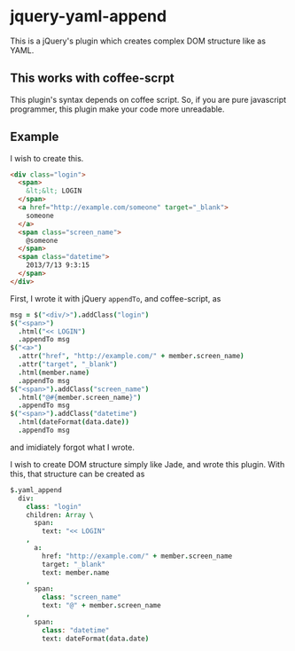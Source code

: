 jquery-yaml-append
==================

This is a jQuery's plugin which creates complex DOM structure like as YAML.

This works with coffee-scrpt
----------------------------

This plugin's syntax depends on coffee script.
So, if you are pure javascript programmer, this plugin make your code more unreadable.

Example
-------

I wish to create this.

```html
<div class="login">
  <span>
    &lt;&lt; LOGIN
  </span>
  <a href="http://example.com/someone" target="_blank">
    someone
  </a>
  <span class="screen_name">
    @someone
  </span>
  <span class="datetime">
    2013/7/13 9:3:15
  </span>
</div>

```

First, I wrote it with jQuery `appendTo`, and coffee-script, as

```coffee
msg = $("<div/>").addClass("login")
$("<span>")
  .html("<< LOGIN")
  .appendTo msg
$("<a>")
  .attr("href", "http://example.com/" + member.screen_name)
  .attr("target", "_blank")
  .html(member.name)
  .appendTo msg
$("<span>").addClass("screen_name")
  .html("@#{member.screen_name}")
  .appendTo msg
$("<span>").addClass("datetime")
  .html(dateFormat(data.date))
  .appendTo msg
```

and imidiately forgot what I wrote.

I wish to create DOM structure simply like Jade, and wrote this plugin.
With this, that structure can be created as

```coffee
$.yaml_append
  div:
    class: "login"
    children: Array \
      span:
        text: "<< LOGIN"
    ,
      a:
        href: "http://example.com/" + member.screen_name
        target: "_blank"
        text: member.name
    ,
      span:
        class: "screen_name"
        text: "@" + member.screen_name
    ,
      span:
        class: "datetime"
        text: dateFormat(data.date)
```
